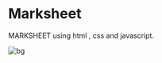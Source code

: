 # Marksheet
MARKSHEET  using html , css and javascript.




![bg](https://github.com/user-attachments/assets/f25f9267-cb53-4fce-a7fb-99962d10aa00)

